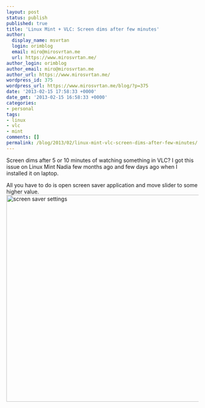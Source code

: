 ```yaml
---
layout: post
status: publish
published: true
title: 'Linux Mint + VLC: Screen dims after few minutes'
author:
  display_name: msvrtan
  login: orimblog
  email: miro@mirosvrtan.me
  url: https://www.mirosvrtan.me/
author_login: orimblog
author_email: miro@mirosvrtan.me
author_url: https://www.mirosvrtan.me/
wordpress_id: 375
wordpress_url: https://www.mirosvrtan.me/blog/?p=375
date: '2013-02-15 17:58:33 +0000'
date_gmt: '2013-02-15 16:58:33 +0000'
categories:
- personal
tags:
- linux
- vlc
- mint
comments: []
permalink: /blog/2013/02/linux-mint-vlc-screen-dims-after-few-minutes/
---
```

<p>Screen dims after 5 or 10 minutes of watching something in VLC? I got this issue on Linux Mint Nadia few months ago and few days ago when I installed it on laptop.</p>
<p>All you have to do is open screen saver application and move slider to some higher value. <a href="https://www.mirosvrtan.me/blog/2013/02/linux-mint-vlc-screen-dims-after-few-minutes/screen-saver-settings/" rel="attachment wp-att-376"><img class="alignleft size-full wp-image-376" alt="screen saver settings" src="https://www.mirosvrtan.me/blog/wp-content/uploads/2013/02/screen-saver-settings.png" width="697" height="541" /></a></p>
<p>&nbsp;</p>
<p>&nbsp;</p>
<p>&nbsp;</p>
